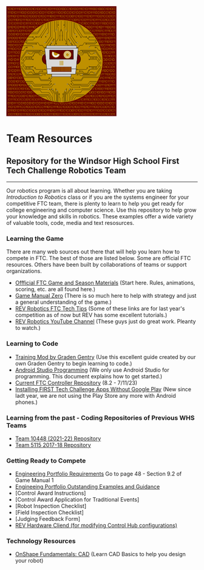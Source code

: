 <img src="https://github.com/WindsorHSRobotics/Team_Resources/blob/master/Logos/WHSROBO.png?raw=true" width="290" height="290">

# Team Resources

## Repository for the Windsor High School First Tech Challenge Robotics Team
---
Our robotics program is all about learning.  Whether you are taking <i>Introduction to Robotics</i> class or if you are the systems engineer for your competitive FTC team, there is plenty to learn to help you get ready for college engineering and computer science.  Use this repository to help grow your knowledge and skills in robotics.  These examples offer a wide variety of valuable tools, code, media and text resosurces.

### Learning the Game

There are many web sources out there that will help you learn how to compete in FTC.  The best of those are listed below.  Some are official FTC resources.  Others have been built by collaborations of teams or support organizations.

- [Offficial FTC Game and Season Materials](https://www.firstinspires.org/resource-library/ftc/game-and-season-info) (Start here.  Rules, animations, scoring, etc. are all found here.)
- [Game Manual Zero](https://gm0.org/en/latest/) (There is so much here to help with strategy and just a general understanding of the game.)
- [REV Robotics FTC Tech Tips](https://docs.revrobotics.com/docs/first-tech-challenge) (Some of these links are for last year's competition as of now but REV has some excellent tutorials.)
- [REV Robotics YouTube Channel](https://www.youtube.com/revrobotics) (These guys just do great work.  Pleanty to watch.)

### Learning to Code

- [Training Mod by Graden Gentry](https://github.com/GramGra07/WHS-FTC-GramGra07-Code_Training_Mod) (Use this excellent guide created by our own Graden Gentry to begin learning to code.)
- [Android Studio Programming](https://www.firstinspires.org/sites/default/files/uploads/resource_library/ftc/android-studio-guide.pdf) (We only use Android Studio for programming.  This document explains how to get started.)
- [Current FTC Controller Repository](https://github.com/FIRST-Tech-Challenge/FtcRobotController) (8.2 - 7/11/23)
- [Installing FIRST Tech Challenge Apps Without Google Play](http://firsttechchallenge.blogspot.com/2021/02/installing-ftc-apps-without-google-play.html) (New since ladt year, we are not using the Play Store any more with Android phones.)

### Learning from the past - Coding Repositories of Previous WHS Teams

- [Team 10448 (2021-22) Repository](https://github.com/GramGra07/FtcRobotController-10448-2021)
- [Team 5115 2017-18 Repository](https://github.com/WindsorHSRobotics/team-5115_2017-18)

### Getting Ready to Compete

- [Engineering Portfolio Requirements](https://www.firstinspires.org/sites/default/files/uploads/resource_library/ftc/game-manual-part-1-traditional-events.pdf) Go to page 48 - Section 9.2 of Game Manual 1
- [Engineeing Portfolio Outstanding Examples and Guidance](https://github.com/WindsorHSRobotics/Team_Resources/blob/master/Engineering_Portfolio.md)
- [Control Award Instructions]
- [Control Award Application for Traditional Events]
- [Robot Inspection Checklist]
- [Field Inspection Checklist]
- [Judging Feedback Form]
- [REV Hardware Cliend (for modifying Control Hub configurations)](https://docs.revrobotics.com/rev-hardware-client/)

### Technology Resources

- [OnShape Fundamentals: CAD](https://learn.onshape.com/learn/learning-path/onshape-fundamentals-cad) (Learn CAD Basics to help you design your robot)
